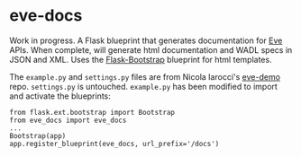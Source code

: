 eve-docs
========

Work in progress. A Flask blueprint that generates documentation for [Eve](https://github.com/nicolaiarocci/eve) APIs. When complete, will generate html documentation and WADL specs in JSON and XML. Uses the [Flask-Bootstrap](https://github.com/mbr/flask-bootstrap) blueprint for html templates.

The `example.py` and `settings.py` files are from Nicola Iarocci's [eve-demo](https://github.com/nicolaiarocci/eve-demo) repo. `settings.py` is untouched. `example.py` has been modified to import and activate the blueprints:

    from flask.ext.bootstrap import Bootstrap
    from eve_docs import eve_docs
    ...
    Bootstrap(app)
    app.register_blueprint(eve_docs, url_prefix='/docs')
